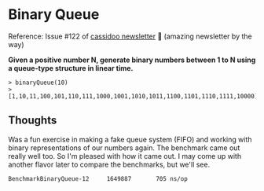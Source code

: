 # Binary Queue

Reference: Issue #122 of [cassidoo newsletter](https://cassidoo.co/newsletter/) 🎉 (amazing newsletter by the way)

**Given a positive number N, generate binary numbers between 1 to N using a queue-type structure in linear time.**

```console
> binaryQueue(10)
> [1,10,11,100,101,110,111,1000,1001,1010,1011,1100,1101,1110,1111,10000]
```

## Thoughts

Was a fun exercise in making a fake queue system (FIFO) and working with binary representations of our numbers again. The benchmark came out really well too. So I'm pleased with how it came out. I  may come up with another flavor later to compare the benchmarks, but we'll see.

```console
BenchmarkBinaryQueue-12     1649887       705 ns/op
```
